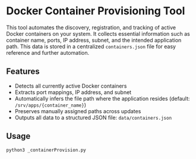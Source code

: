 # Docker Container Provisioning Tool

This tool automates the discovery, registration, and tracking of active Docker containers on your system. It collects essential information such as container name, ports, IP address, subnet, and the intended application path. This data is stored in a centralized `containers.json` file for easy reference and further automation.

## Features

- Detects all currently active Docker containers
- Extracts port mappings, IP address, and subnet
- Automatically infers the file path where the application resides (default: `/srv/apps/{container_name}`)
- Preserves manually assigned paths across updates
- Outputs all data to a structured JSON file: `data/containers.json`

## Usage

```bash
python3 _containerProvision.py
